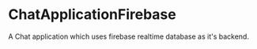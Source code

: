 # ChatApplicationFirebase
A Chat application which uses firebase realtime database as it's backend.
